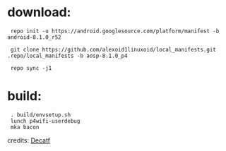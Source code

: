# download:

     repo init -u https://android.googlesource.com/platform/manifest -b android-8.1.0_r52

     git clone https://github.com/alexoid1linuxoid/local_manifests.git .repo/local_manifests -b aosp-8.1.0_p4

     repo sync -j1
     
# build:

     . build/envsetup.sh
     lunch p4wifi-userdebug
     mka bacon
     
credits:
[Decatf](https://github.com/decatf/)
